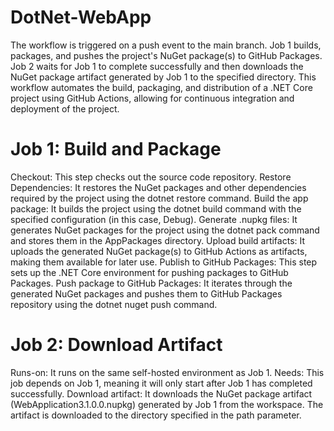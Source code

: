 # DotNet-WebApp
The workflow is triggered on a push event to the main branch.
Job 1 builds, packages, and pushes the project's NuGet package(s) to GitHub Packages.
Job 2 waits for Job 1 to complete successfully and then downloads the NuGet package artifact generated by Job 1 to the specified directory.
This workflow automates the build, packaging, and distribution of a .NET Core project using GitHub Actions, allowing for continuous integration and deployment of the project.

# Job 1: Build and Package
Checkout: This step checks out the source code repository.
Restore Dependencies: It restores the NuGet packages and other dependencies required by the project using the dotnet restore command.
Build the app package: It builds the project using the dotnet build command with the specified configuration (in this case, Debug).
Generate .nupkg files: It generates NuGet packages for the project using the dotnet pack command and stores them in the AppPackages directory.
Upload build artifacts: It uploads the generated NuGet package(s) to GitHub Actions as artifacts, making them available for later use.
Publish to GitHub Packages: This step sets up the .NET Core environment for pushing packages to GitHub Packages.
Push package to GitHub Packages: It iterates through the generated NuGet packages and pushes them to GitHub Packages repository using the dotnet nuget push command.
# Job 2: Download Artifact
Runs-on: It runs on the same self-hosted environment as Job 1.
Needs: This job depends on Job 1, meaning it will only start after Job 1 has completed successfully.
Download artifact: It downloads the NuGet package artifact (WebApplication3.1.0.0.nupkg) generated by Job 1 from the workspace. The artifact is downloaded to the directory specified in the path parameter.
